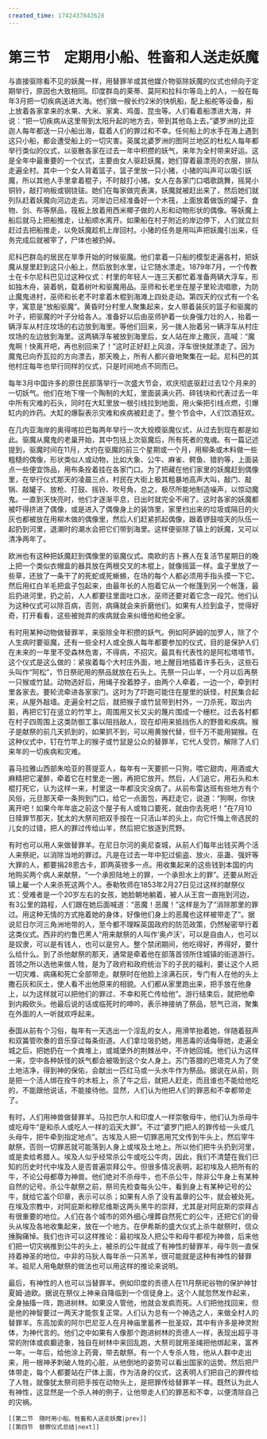 ```yaml
---
created_time: 1742437842628
---
```

# 第三节　定期用小船、牲畜和人送走妖魔

与直接驱除看不见的妖魔一样，用替罪羊或其他媒介物驱除妖魔的仪式也倾向于定期举行，原因也大致相同。印度群岛的莱蒂、莫阿和拉科尔等岛上的人，一般在每年3月把一切疾病送进大海。他们做一艘长约2米的快帆船，配上船舵等设备，船上放着各家拿来的水果、大米、家禽、鸡蛋、昆虫等。人们看着船漂进大海，并说：“把一切疾病从这里带到太阳升起的地方去，带到其他岛上去。”婆罗洲的比亚迦人每年都送一只小船出海，载着人们的罪过和不幸。任何船上的水手在海上遇到这只小船，都会遭受船上的一切灾害。英属北婆罗洲的图阿兰地区的杜松人每年都举行类似的仪式，以驱散各家在过去一年中积攒的妖气，来年为全村带来好运。这是全年中最重要的一个仪式，主要由女人驱赶妖魔，她们穿着最漂亮的衣服，排队走遍全村。其中一个女人背着篮子，篮子里放一只小猪，小猪的叫声可以吸引妖魔，所以其他人手里拿着棍子，不时敲打小猪。女人在各家门口唱歌跳舞，摇晃小铜铃，敲打响板或钢铙钹。她们在每家做完表演，妖魔就被赶出来了，然后她们就列队赶着妖魔向河边走去。河岸边已经准备好一个木筏，上面放着做饭的罐子、食物、剑、布等祭品，筏板上放着用西米椰子做的人形和动物形状的偶像。等妖魔上船后就马上把船推走，让船顺水离开。如果船在村子附近的岸边停下，人们就立刻赶过去把船推走，以免妖魔趁机上岸回村。小猪的任务是用叫声把妖魔引出来，任务完成后就被宰了，尸体也被扔掉。

尼科巴群岛的居民在旱季开始的时候驱魔。他们拿着一只船的模型走遍各村，把妖魔从屋里赶到这只小船上，然后放到水里，让它随水漂走。1879年7月，一个传教士在卡尔尼科巴见过这种仪式：村里的年轻人一连三天都忙着准备两辆大浮车，形如独木舟，装着帆，载着树叶和驱魔用品。巫师和长老坐在屋子里轮流唱歌，为防止魔鬼进村，巫师和长老不时拿着木棍到海滩上四处走动。第四天的仪式有一个名字，寓意是“放船驱魔”。黄昏时分村里人聚集起来，女人带着装灰的篮子和驱魔的叶子，把驱魔的叶子分给各人。准备好以后由巫师护着一伙身强力壮的人，抬着一辆浮车从村庄坟场的右边放到海里。等他们回来，另一拨人抬着另一辆浮车从村庄坟场的左边放到海里。这两辆浮车被放到海里后，女人站在岸上撒灰，高喊：“魔鬼啊！快离开吧，再也别回来了！”这时正好赶上风浪，浮车很快就漂走了。因为魔鬼已向乔瓦拉的方向漂去，那天晚上，所有人都兴奋地聚集在一起。尼科巴的其他村庄每年也举行同样的仪式，只是时间地点不同而已。

每年3月中国许多的原住民部落举行一次盛大节会，欢庆彻底驱赶过去12个月来的一切妖气。他们在地下埋一个陶制的大缸，里面装满火药、碎钱块和代表过去一年中所有灾难的石头，同时在大缸里放一根引线拉到地面，用火柴把引线点燃，引爆缸内的炸药。大缸的爆裂表示灾难和疾病被赶走了。整个节会中，人们饮酒狂欢。

在几内亚海岸的奥得喀拉巴每两年举行一次大规模驱魔仪式，从过去到现在都是如此。驱魔从魔鬼的老巢开始，其中包括上次驱魔后，所有死者的鬼魂。有一篇记述提到，驱魔时间在11月，大约在驱魔的前三个星期或一个月，用柳条或木料做一些粗糙的偶像，形状类似人或动物，比如大象、公牛、麻雀、鳄鱼、猎豹等，上面装点一些便宜饰品，用布条拴着挂在各家门口。为了把藏在他们家里的妖魔赶到偶像里，在举行仪式那天的凌晨三点，村民在大街上极其粗暴地高声大叫，敲门、敲锅、敲罐子、放枪、打鼓、摇铃、吹号角，总之，极尽所能地制造噪声，以惊动魔鬼。一直到天快亮时，他们才逐渐平息，日出时就完全不闹了。这时各家的妖魔都被吓得挤进了偶像，或是进入了偶像身上的装饰里，家里扫出来的垃圾或隔日的火灰也都被放在用柳木做的偶像里，然后人们赶紧抓起偶像，跟着锣鼓喧天的队伍一起扔到河里，退潮时的潮水会把它们带到海里。这样便驱除了镇上的妖魔，又可以清净两年了。

欧洲也有这种把妖魔赶到偶像里的驱魔仪式。南欧的吉卜赛人在复活节星期日的晚上把一个类似衣帽盒的器具放在两根交叉的木棍上，就像摇篮一样。盒子里放了一些草，还放了一条干了的死蛇或死蜥蜴，在场的每个人都必须用手指头摸一下它。然后用红白羊毛把盒子包起来，由最年长的人抱着它从一个帐篷到另一个帐篷，最后扔进河里，扔之前，人人都要往里面吐口水，巫师还要对着它念一段咒。他们认为这种仪式可以除百病，否则，病痛就会来折磨他们。如果有人捡到盒子，觉得好奇，打开看看，这些被抛弃的疾病就会来纠缠他和他全家。

有时用某种动物做替罪羊，来驱除全年积攒的妖气。例如阿萨姆的加罗人，除了个人生病时要驱魔，还有一些全村人或全族人每年都要参加的仪式，目的是保护人们在未来的一年里不受森林危害，不得病，不招灾。最具有代表性的是阿松塔塔节。这个仪式是这么做的：紧挨着每个大村庄外面，地上醒目地插着许多石头，这些石头叫作“阿松”，节日祭祀用的祭品就放在石头上。先祭一只山羊，一个月以后再祭一只猴或竹鼠。动物选好后，用绳子拴着脖子，由两个人牵着，一边一个，牵到村里各家去。要轮流牵进各家家门。这时为了吓跑可能住在屋里的妖怪，村民集合起来，从屋外敲墙。走遍全村之后，就把猴子或竹鼠带到村外，一刀杀死，取出内脏，再把它钉在竖立的竹竿上。周围用又长又尖的篾片围成一个栅栏。过去各村都在村子四周围上这类防御工事以阻挡敌人，现在却用来抵挡伤人的野兽和疾病。猴子是献祭的前几天抓到的，如果抓不到，可以用黄猴代替，但千万不能用猢猴。在这种仪式中，钉在竹竿上的猴子或竹鼠是公众的替罪羊，它代人受罚，解除了人们来年的一切疾病和灾难。

喜马拉雅山西部朱哈亚的菩提亚人，每年有一天要抓一只狗，喂它甜肉，用酒或大麻精把它灌醉，牵着它在村里走一圈，再把它放开。然后，人们追它，用石头和木棍打死它，认为这样一来，村里这一年都没灾没病了。从前布雷达班有些地方有个风俗，元旦那天牵一条狗到门口，给它一点面包，再赶走它，说道：“狗啊，你快离开吧！如果今年年底之前这个屋子有人或牲口要死，就由你去死吧！”在7月10日赎罪节那天，犹太的大祭司把双手按在一只活山羊的头上，向它忏悔上帝选民的儿女的过错，把人的罪过传给山羊，然后把它放逐到荒野。

有时也可以用人来做替罪羊。在尼日尔河的奥尼查城，从前人们每年出钱买两个活人来祭祀，以消除当地的罪过。凡是在过去一年中犯过偷盗、放火、巫蛊、强奸等大罪的人，都要捐28恩古卡，即两英镑多一点。用收集起来的这些钱到本国的内地购买两个病人来献祭，“一个承担陆地上的罪，一个承担水上的罪”。还要从附近镇上雇一个人来杀死这两个人。泰勒牧师在1853年2月27日见过这样的献祭仪式：受难者是一个20岁左右的女孩，她脸朝地躺着，被人从王宫一直拖到河边，有3公里的路程，人们跟在她后面喊道：“恶魔！恶魔！”这样是为了“消除那里的罪过。用这种无情的方式拖着她的身体，好像他们身上的恶魔也这样被带走了”。据说尼日尔河三角洲地带的人，至今都不理睬英国政府的防范政策，仍然秘密举行着这类仪式。西非的约鲁巴黑人“用来献祭的人叫作‘奥卢沃’，可以是自由人，也可以是奴隶，可以是有钱人，也可以是穷人。整个禁闭期间，他吃得好，养得好，要什么给什么。到了杀他献祭的那天，通常是牵着他在部落首领所住城镇的街道游行。首领之所以选他来做人牲，是为了政府和政府统治下的子民的福利，要让这个人把一切灾难、病痛和死亡全部带走。献祭时在他脸上涂满石灰，专门有人在他的头上撒石灰和灰土，使人看不出他原来的相貌。人们都从家里跑出来，把手放在他身上，以为这样就可以把他们的罪过、不幸和死亡传给他”。游行结束后，就把他牵到内殿砍头。他最后说的话或临死时的呻吟，表示神接纳了祭品，怒气已消，聚集在外面的人一听就欢呼起来。

泰国从前有个习俗，每年有一天选出一个淫乱的女人，用滑竿抬着她，伴随着鼓声和双簧管吹奏的音乐穿过每条街道。人们拿垃圾扔她，用恶毒的话侮辱她，走遍全城之后，把她扔在一个粪堆上，或城堡外的荆棘丛中，不许她回城。他们认为这样一来，空中各种妖怪的妖气都会被吸到这个女人身上。苏门答腊的巴塔克人为了使土地洁净，得到神的保佑，会献出一匹红马或一头水牛作为祭品。据说在从前，则是把一个活人绑在拴牛的木桩上，杀了牛之后，就把人赶走，而且谁也不能给他吃的，不能跟他说话，不能接待他。显然，人们认为他把人们的罪恶和不幸都带走了。

有时，人们用神兽做替罪羊。马拉巴尔人和印度人一样崇敬母牛，他们认为杀母牛或吃母牛“是和杀人或吃人一样的滔天大罪”。不过“婆罗门把人的罪传给一头或几头母牛，把牛牵到指定地点”。古埃及人把一切罪恶用咒文传到牛头上，然后宰牛献祭，否则一切罪恶就可能落到人身上或埃及土地上。所以他们把牛头扔到河里，或是卖给希腊人。埃及人似乎经常杀公牛或吃公牛肉，因此，我们不清楚在我们已知的历史时代中埃及人是否普遍崇拜公牛。但很多情况表明，起初埃及人把所有的牛，不论公母都尊为神兽。他们绝对不杀母牛，也不杀公牛，除非公牛身上有某种自然的记号。杀公牛献祭之前，祭司先检查每头公牛，看到身上有某种记号的公牛，就给它盖个印章，表示可以杀；如果有人杀了没有盖章的公牛，就会被处死。在埃及宗教中，对阿庇斯和穆尼维斯这两头黑牛的崇拜，尤其是对阿庇斯的崇拜占有很重要的地位。人们在各个城市的郊外细心埋葬自然死亡的公牛，还把它们的骨头从埃及各地收集起来，放在一个地方。在伊希斯的盛大仪式上杀牛献祭时，信众捶胸痛悼。我们也许可以这样推论：最初埃及人把公牛和母牛都视为神兽，后来他们把一切灾祸推到公牛的头上，被杀的公牛就成了有神性的替罪羊，母牛则一直保持着神圣的地位。中非的马狄人每年杀一只羔羊，很可能就是这种有神性的替罪羊。祖尼人用龟献祭的做法也可以用这样的推论来说明。

最后，有神性的人也可以当替罪羊。例如印度的贡德人在11月祭祀谷物的保护神甘夏姆·迪欧。据说在祭仪上神亲自降临到一个信徒身上。这个人就忽然发作起来，全身抽搐一阵，跑进树林。如果没人管他，他就会发疯而死。人们把他找回来，但是他的神智要过一两天才能恢复正常。人们认为总有一个神选之人，来做全村人的替罪羊。东高加索的阿尔巴尼亚人在月神庙里蓄养一批圣奴，其中有许多是神灵附体，为神代言的。他们之中如果有人像那个跑进树林的贡德人一样，表现出超乎寻常的附体或疯癫迹象，独自在树林中来回乱跑，大祭司就用圣绳把他绑起来，富养一年。一年后，给他涂上药膏，带去献祭。有一个人专杀人牲，他从人群中走出来，用一根神矛刺破人牲的心脏，从他倒地的姿势可以看出国家的运势。然后把尸体带走，每个人都要站在尸体上面，作为洁身的仪式，这表明人们把自己的罪传给了人牲，就像犹太祭司把手按在动物头上，是把罪传给替罪羊一样。既然认为此人有神性，这显然是一个杀人神的例子，让他带走人们的罪恶和不幸，以便清除自己的灾祸。

```booknav
[[第二节　随时用小船、牲畜和人送走妖魔|prev]]
[[第四节　替罪仪式总结|next]]
```